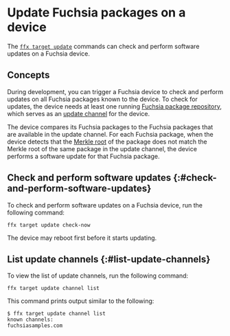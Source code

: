 # Update Fuchsia packages on a device

The [`ffx target update`][ffx-target-update] commands can check
and perform software updates on a Fuchsia device.

## Concepts

During development, you can trigger a Fuchsia device to check and perform
updates on all Fuchsia packages known to the device. To check for updates,
the device needs at least one running
[Fuchsia package repository][start-a-package-repo], which serves as
an [update channel](#list-update-channels) for the device.

The device compares its Fuchsia packages to the Fuchsia packages that are
available in the update channel. For each Fuchsia package, when the device
detects that the [Merkle root][merkle-root] of the package does not
match the Merkle root of the same package in the update channel,
the device performs a software update for that Fuchsia package.

## Check and perform software updates {:#check-and-perform-software-updates}

To check and perform software updates on a Fuchsia device,
run the following command:

```posix-terminal
ffx target update check-now
```

The device may reboot first before it starts updating.

## List update channels {:#list-update-channels}

To view the list of update channels, run the following command:

```posix-terminal
ffx target update channel list
```

This command prints output similar to the following:

```none {:.devsite-disable-click-to-copy}
$ ffx target update channel list
known channels:
fuchsiasamples.com
```

<!-- Reference links -->

[ffx-target-update]: https://fuchsia.dev/reference/tools/sdk/ffx#update_3
[flash-fuchsia]: ./flash-a-device.md
[start-a-package-repo]: ./create-a-package-repository.md
[merkle-root]: /concepts/packages/merkleroot.md
